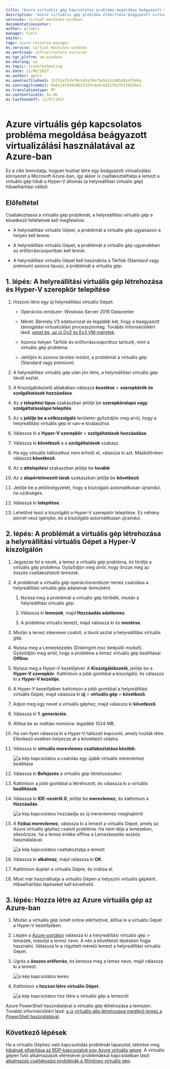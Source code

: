 ```yaml
---
title: "Azure virtuális gép kapcsolatos probléma megoldása beágyazott virtualizálási használatával az Azure-ban |} Microsoft Docs"
description: "Azure virtuális gép probléma elhárítása beágyazott virtualizálási használatával az Azure-ban"
services: virtual-machines-windows
documentationcenter: 
author: glimoli
manager: timlt
editor: 
tags: azure-resource-manager
ms.service: virtual-machines-windows
ms.workload: infrastructure-services
ms.tgt_pltfrm: vm-windows
ms.devlang: na
ms.topic: troubleshooting
ms.date: 11/06/2017
ms.author: genli
ms.openlocfilehash: 35f52af5fbf0c945a766f5e5431c885d91df546a
ms.sourcegitcommit: 6a6e14fdd9388333d3ededc02b1fb2fb3f8d56e5
ms.translationtype: MT
ms.contentlocale: hu-HU
ms.lasthandoff: 11/07/2017
---
```

# <a name="troubleshoot-a-problem-azure-vm-by-using-nested-virtualization-in-azure"></a>Azure virtuális gép kapcsolatos probléma megoldása beágyazott virtualizálási használatával az Azure-ban

Ez a cikk bemutatja, hogyan hozhat létre egy beágyazott virtualizálási környezet a Microsoft Azure-ban, így akkor is csatlakoztathatja a lemezt a virtuális gép hibát a Hyper-V állomás (a helyreállítási virtuális gép) hibaelhárítási célból.

## <a name="prerequisite"></a>Előfeltétel

Csatlakoztassa a virtuális gép problémát, a helyreállítási virtuális gép a következő feltételnek kell megfelelnie:

-   A helyreállítási virtuális Gépet, a problémát a virtuális gép ugyanazon a helyen kell lennie.

-   A helyreállítási virtuális Gépet, a problémát a virtuális gép ugyanabban az erőforráscsoportban kell lennie.

-   A helyreállítási virtuális Gépet kell használnia a Tárfiók (Standard vagy prémium) azonos típusú, a problémát a virtuális gép.

## <a name="step-1-create-a-recovery-vm-and-install-hyper-v-role"></a>1. lépés: A helyreállítási virtuális gép létrehozása és Hyper-V szerepkör telepítése

1.  Hozzon létre egy új helyreállítási virtuális Gépet:

    -  Operációs rendszer: Windows Server 2016 Datacenter

    -  Méret: Bármely V3 adatsorozat és legalább két, hogy a beágyazott támogatási virtualizálási processzormag. További információkért lásd: [vezet be, az új Dv3 és Ev3 VM-méretek](https://azure.microsoft.com/blog/introducing-the-new-dv3-and-ev3-vm-sizes/).

    -  Azonos helyen Tárfiók és erőforráscsoporthoz tartozik, mint a virtuális gép probléma.

    -  Jelöljön ki azonos tárolási módot, a problémát a virtuális gép (Standard vagy prémium).

2.  A helyreállítási virtuális gép után jön létre, a helyreállítási virtuális gép távoli asztal.

3.  A Kiszolgálókezelő ablakában válassza **kezelése** > **szerepkörök és szolgáltatások hozzáadása**.

4.  Az a **telepítési típus** szakaszban jelölje be **szerepköralapú vagy szolgáltatásalapú telepítés**.

5.  Az a **jelölje be a célkiszolgáló** területen győződjön meg arról, hogy a helyreállítási virtuális gép el van-e kiválasztva.

6.  Válassza ki a **Hyper-V szerepkör** > **szolgáltatások hozzáadása**.

7.  Válassza ki **következő** a a **szolgáltatások** szakasz.

8.  Ha egy virtuális hálózathoz nem érhető el, válassza ki azt. Máskülönben válassza **következő**.

9.  Az a **áttelepítési** szakaszban jelölje be **tovább**

10. Az a **alapértelmezett tárak** szakaszban jelölje be **következő**.

11. Jelölje be a jelölőnégyzetet, hogy a kiszolgáló automatikusan újraindul, ha szükséges.

12. Válassza ki **telepítése**.

13. Lehetővé teszi a kiszolgáló a Hyper-V szerepkör telepítése. Ez néhány percet vesz igénybe, és a kiszolgáló automatikusan újraindul.

## <a name="step-2-create-the-problem-vm-on-the-recovery-vms-hyper-v-server"></a>2. lépés: A problémát a virtuális gép létrehozása a helyreállítási virtuális Gépet a Hyper-V kiszolgálón

1.  Jegyezze fel a nevét, a lemez a virtuális gép probléma, és törölje a virtuális gép probléma. Győződjön meg arról, hogy őrizze meg az összes csatlakoztatott lemezek. 

2.  A problémát a virtuális gép operációsrendszer-lemez csatolása a helyreállítási virtuális gép adatainak lemezként.

    1.  Nyissa meg a problémát a virtuális gép törlődik, miután a helyreállítási virtuális gép.

    2.  Válassza ki **lemezek**, majd **Hozzáadás adatlemez**.

    3.  A probléma virtuális lemezt, majd válassza ki és **mentése**.

3.  Miután a lemez sikeresen csatolt, a távoli asztal a helyreállítási virtuális gép.

4.  Nyissa meg a Lemezkezelés (Diskmgmt.msc beépülő modult). Győződjön meg arról, hogy a probléma a lemez virtuális gép beállításai **Offline**.

5.  Nyissa meg a Hyper-V kezelőjével: A **Kiszolgálókezelő**, jelölje be a **Hyper-V szerepkör**. Kattintson a jobb gombbal a kiszolgáló, és válassza ki a **Hyper-V kezelője**.

6.  A Hyper-V kezelőjében kattintson a jobb gombbal a helyreállítási virtuális Gépet, majd válassza ki **új** > **virtuális gép** > **következő**.

7.  Adjon meg egy nevet a virtuális géphez, majd válassza ki **következő**.

8.  Válassza ki **1. generációs**.

9.  Állítsa be az indítási memória: legalább 1024 MB.

10. Ha van ilyen válassza ki a Hyper-V hálózati kapcsoló, amely hozták létre. Ellenkező esetben helyezze át a következő oldalra.

11. Válassza ki **virtuális merevlemez csatlakoztatása később**.

    ![a kép kapcsolatos a csatolás egy újabb virtuális merevlemez beállítása](./media/troubleshoot-vm-by-use-nested-virtualization/attach-disk-later.png)

12. Válassza ki **Befejezés** a virtuális gép létrehozásakor.

13. Kattintson a jobb gombbal a létrehozott, és válassza ki a virtuális **beállítások**.

14. Válassza ki **IDE-vezérlő 0**, jelölje be **merevlemez**, és kattintson a **Hozzáadás**.

    ![a kép kapcsolatos hozzáadja az új merevlemez-meghajtóról](./media/troubleshoot-vm-by-use-nested-virtualization/create-new-drive.png)    

15. A **fizikai merevlemez**, válassza ki a lemezt a virtuális Gépet, amely az Azure virtuális géphez csatolt probléma. Ha nem látja a lemezeken, ellenőrizze, ha a lemez értéke offline a Lemezkezelés eszköz használatával.

    ![a kép kapcsolatos csatlakoztatja a lemezt](./media/troubleshoot-vm-by-use-nested-virtualization/mount-disk.png)  


17. Válassza ki **alkalmaz**, majd válassza ki **OK**.

18. Kattintson duplán a virtuális Gépre, és indítsa el.

19. Most már használhatja a virtuális Gépen a helyszíni virtuális gépként. Hibaelhárítási lépéseket kell követhető.

## <a name="step-3-re-create-your-azure-vm-in-azure"></a>3. lépés: Hozza létre az Azure virtuális gép az Azure-ban

1.  Miután a virtuális gép ismét online elérhetővé, állítsa le a virtuális Gépet a Hyper-V kezelőjében.

2.  Lépjen a [Azure-portálon](https://portal.azure.com) válassza ki a helyreállítási virtuális gép > lemezek, másolja a lemez neve. A név a következő lépésben fogja használni. Válassza le a rögzített méretű lemezt a helyreállítási virtuális Gépet.

3.  Ugrás a **összes erőforrás**, és keresse meg a lemez neve, majd válassza ki a lemezt.

     ![a kép kapcsolatos keres](./media/troubleshoot-vm-by-use-nested-virtualization/search-disk.png)     

4. Kattintson a **hozzon létre virtuális Gépet**.

     ![a kép kapcsolatos hoz létre a virtuális gép a lemezről](./media/troubleshoot-vm-by-use-nested-virtualization/create-vm-from-vhd.png) 

Azure PowerShell használatával a virtuális gép létrehozása a lemezen. További információkért lásd: [a új virtuális gép létrehozása meglévő lemez a PowerShell használatával](create-vm-specialized.md#create-the-new-vm). 

## <a name="next-steps"></a>Következő lépések

Ha a virtuális Géphez való kapcsolódás problémát tapasztal, tekintse meg [hibáinak elhárítása az RDP-kapcsolatok egy Azure virtuális gépre](troubleshoot-rdp-connection.md). A virtuális gépen futó alkalmazások elérésével problémákkal kapcsolatban lásd: [alkalmazás csatlakozási problémák a Windows virtuális gép](troubleshoot-app-connection.md).
